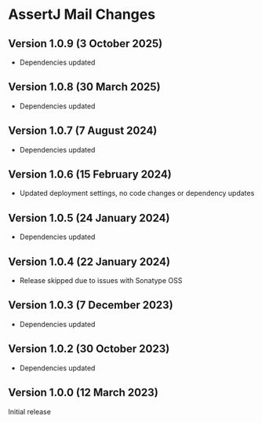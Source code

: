# AssertJ Mail Changes

## Version 1.0.9 (3 October 2025)

* Dependencies updated

## Version 1.0.8 (30 March 2025)

* Dependencies updated

## Version 1.0.7 (7 August 2024)

* Dependencies updated

## Version 1.0.6 (15 February 2024)

* Updated deployment settings, no code changes or dependency updates

## Version 1.0.5 (24 January 2024)

* Dependencies updated

## Version 1.0.4 (22 January 2024)

* Release skipped due to issues with Sonatype OSS

## Version 1.0.3 (7 December 2023)

* Dependencies updated

## Version 1.0.2 (30 October 2023)

* Dependencies updated

## Version 1.0.0 (12 March 2023)

Initial release
